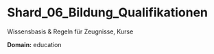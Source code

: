 # Shard_06_Bildung_Qualifikationen

Wissensbasis & Regeln für Zeugnisse, Kurse

**Domain:** education
